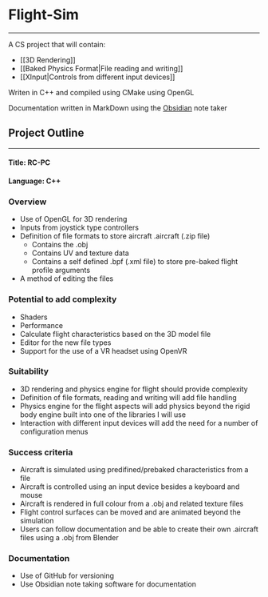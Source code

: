 # Flight-Sim
---
 A CS project that will contain:
 - [[3D Rendering]]
 - [[Baked Physics Format|File reading and writing]]
 - [[XInput|Controls from different input devices]]
 
Writen in C++ and compiled using CMake using OpenGL

Documentation written in MarkDown using the [Obsidian](https://obsidian.md/) note taker

## Project Outline
---

#### Title: RC-PC

#### Language: C++

### Overview

- Use of OpenGL for 3D rendering
- Inputs from joystick type controllers
- Definition of file formats to store aircraft .aircraft (.zip file)
    - Contains the .obj
    - Contains UV and texture data
    - Contains a self defined .bpf (.xml file) to store pre-baked flight profile arguments
- A method of editing the files

### Potential to add complexity
- Shaders
- Performance
- Calculate flight characteristics based on the 3D model file
- Editor for the new file types
- Support for the use of a VR headset using OpenVR

### Suitability
- 3D rendering and physics engine for flight should provide complexity
- Definition of file formats, reading and writing will add file handling
- Physics engine for the flight aspects will add physics beyond the rigid body engine built into one of the libraries I will use
- Interaction with different input devices will add the need for a number of configuration menus

### Success criteria
- Aircraft is simulated using predifined/prebaked characteristics from a file
- Aircraft is controlled using an input device besides a keyboard and mouse
- Aircraft is rendered in full colour from a .obj and related texture files
- Flight control surfaces can be moved and are animated beyond the simulation
- Users can follow documentation and be able to create their own .aircraft files using a .obj from Blender

### Documentation
- Use of GitHub for versioning
- Use Obsidian note taking software for documentation